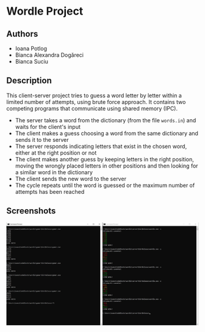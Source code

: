 # Wordle Project

## Authors

- Ioana Potlog
- Bianca Alexandra Dogăreci
- Bianca Suciu

## Description
This client-server project tries to guess a word letter by letter within a limited number of attempts, using brute force approach. It contains two competing programs that communicate using shared memory (IPC). 

- The server takes a word from the dictionary (from the file `words.in`) and waits for the client's input
- The client makes a guess choosing a word from the same dictionary and sends it to the server 
- The server responds indicating letters that exist in the chosen word, either at the right position or not
- The client makes another guess by keeping letters in the right position, moving the wrongly placed letters in other positions and then looking for a similar word in the dictionary
- The client sends the new word to the server
- The cycle repeats until the word is guessed or the maximum number of attempts has been reached

## Screenshots

[![Wordle](wordle.jpg)](https://github.com/ioanapotlog/wordle)
